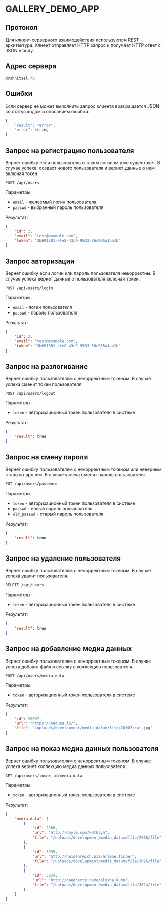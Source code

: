 # GALLERY_DEMO_APP

## Протокол

Для клиент-серверного взаимодействия используются REST архитектура. Клиент отправляет HTTP запрос и получает HTTP ответ с JSON в body.

## Адрес сервера

```
drshnitsel.ru
```

## Ошибки

Если сервер не может выполнить запрос клиента возвращается JSON со статус кодом и описанием ошибки.

```javascript
{
    "result": "error",
    "error": string
}
```

## Запрос на регистрацию пользователя

Вернет ошибку если пользователь с таким логином уже существует. В случае успеха, создаст нового пользователя и вернет данные о нем включая токен.

```
POST /api/users
```

Параметры:

- `email` - желаемый логин пользователя
- `passwd` - выбранный пароль пользователя

Результат:

```json
{
    "id": 2,
    "email": "test@example.com",
    "token": "3b691581-efe8-43c9-9533-56c965a1aa1b"
}
```

## Запрос авторизации

Вернет ошибку если логин или пароль пользователя некорректны. В случае успеха вернет данные о пользователя включая токен.

```
POST /api/users/login
```

Параметры:

- `email` - логин пользователя
- `passwd` - пароль пользователя

Результат:

```json
{
    "id": 2,
    "email": "test@example.com",
    "token": "3b691581-efe8-43c9-9533-56c965a1aa1b"
}
```

## Запрос на разлогивание

Вернет ошибку пользователям с некорректным токеном. В случае успеха сменит токен пользователя.

```
POST /api/users/logout
```

Параметры:

- `token` - авторизационный токен пользователя в системе

Результат:

```json
{
    "result": true
}
```

## Запрос на смену пароля

Вернет ошибку пользователям с некорректным токеном или неверным старым паролем. В случае успеха сменит пароль пользователя.

```
PUT /api/users/password
```

Параметры:

- `token` - авторизационный токен пользователя в системе
- `passwd` - новый пароль пользователя
- `old_passwd` - старый пароль пользователя

Результат:

```json
{
    "result": true
}
```

## Запрос на удаление пользователя

Вернет ошибку пользователям с некорректным токеном. В случае успеха удалит пользователя.

```
DELETE /api/users
```

Параметры:

- `token` - авторизационный токен пользователя в системе

Результат:

```json
{
    "result": true
}
```

## Запрос на добавление медиа данных

Вернет ошибку пользователям с некорректным токеном. В случае успеха добавит файл и ссылку в коллекцию пользователя.

```
POST /api/users/media_data
```

Параметры:

- `token` - авторизационный токен пользователя в системе

Результат:

```json
{
    "id": 20007,
    "url": "https://meduza.io/",
    "file": "/uploads/development/media_datum/file/20007/cat.jpg"
}
```

## Запрос на показ медиа данных пользователя

Вернет ошибку пользователям с некорректным токеном. В случае успеха вернет коллекцию медиа данных пользователя.

```
GET /api/users/:user_id/media_data
```

Параметры:

- `token` - авторизационный токен пользователя в системе

Результат:

```json
{
    "media_data": [
        {
            "id": 2966,
            "url": "http://doyle.com/kathlyn",
            "file": "/uploads/development/media_datum/file/2966/file"
        },
        {
            "id": 3095,
            "url": "http://heidenreich.biz/arlene.fisher",
            "file": "/uploads/development/media_datum/file/3095/file"
        },
        {
            "id": 3824,
            "url": "http://daugherty.name/alysha_kuhn",
            "file": "/uploads/development/media_datum/file/3824/file"
        }
    ]
}
```
